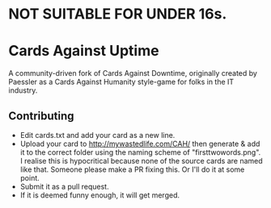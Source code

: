 # NOT SUITABLE FOR UNDER 16s.

# Cards Against Uptime

A community-driven fork of Cards Against Downtime, originally created by Paessler as a Cards Against Humanity style-game for folks in the IT industry.

## Contributing
* Edit cards.txt and add your card as a new line.
* Upload your card to http://mywastedlife.com/CAH/ then generate & add it to the correct folder using the naming scheme of "firsttwowords.png". I realise this is hypocritical because none of the source cards are named like that. Someone please make a PR fixing this. Or I'll do it at some point.
* Submit it as a pull request.
* If it is deemed funny enough, it will get merged.
